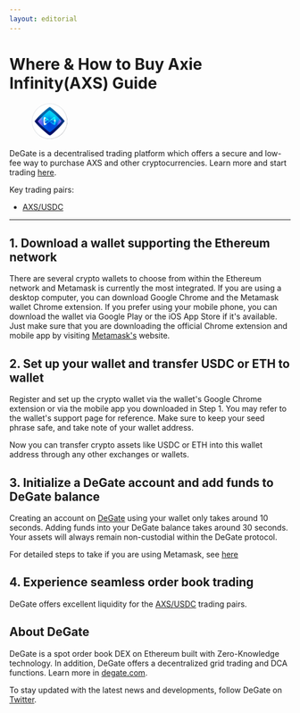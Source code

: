 ```yaml
---
layout: editorial
---
```


# Where & How to Buy Axie Infinity(AXS) Guide

<figure><img src="../.gitbook/assets/axs_0xbb0e17ef65f82ab018d8edd776e8dd940327b28b1716284538494.jpg" alt="AXS" width="64" style="border-radius: 50%;"><figcaption></figcaption></figure>

DeGate is a decentralised trading platform which offers a secure and low-fee way to purchase AXS and other cryptocurrencies. Learn more and start trading [here](https://app.degate.com/trade/USDC/0xbb0e17ef65f82ab018d8edd776e8dd940327b28b?utm_source=howtobuy).&#x20;

Key trading pairs:

* [AXS/USDC](https://app.degate.com/trade/USDC/0xbb0e17ef65f82ab018d8edd776e8dd940327b28b?utm_source=howtobuy)

***

## 1. Download a wallet supporting the Ethereum network

There are several crypto wallets to choose from within the Ethereum network and Metamask is currently the most integrated. If you are using a desktop computer, you can download Google Chrome and the Metamask wallet Chrome extension. If you prefer using your mobile phone, you can download the wallet via Google Play or the iOS App Store if it's available. Just make sure that you are downloading the official Chrome extension and mobile app by visiting [Metamask's](https://metamask.io/) website.

## 2. Set up your wallet and transfer USDC or ETH to wallet

Register and set up the crypto wallet via the wallet's Google Chrome extension or via the mobile app you downloaded in Step 1. You may refer to the wallet's support page for reference. Make sure to keep your seed phrase safe, and take note of your wallet address.&#x20;

Now you can transfer crypto assets like USDC or ETH into this wallet address through any other exchanges or wallets.

## 3. Initialize a DeGate account and add funds to DeGate balance

Creating an account on [DeGate](https://app.degate.com/?utm_source=AXS_howtobuy) using your wallet only takes around 10 seconds. Adding funds into your DeGate balance takes around 30 seconds. Your assets will always remain non-custodial within the DeGate protocol.

For detailed steps to take if you are using Metamask, see [here](https://docs.degate.com/v/product_en/main-features/wallet-connectivity/metamask)

## 4. Experience seamless order book trading

DeGate offers excellent liquidity for the [AXS/USDC](https://app.degate.com/trade/USDC/0xbb0e17ef65f82ab018d8edd776e8dd940327b28b?utm_source=howtobuy) trading pairs.&#x20;

## About DeGate

DeGate is a spot order book DEX on Ethereum built with Zero-Knowledge technology. In addition, DeGate offers a decentralized grid trading and DCA functions. Learn more in [degate.com](https://degate.com/?utm_source=AXS_howtobuy).

To stay updated with the latest news and developments, follow DeGate on [Twitter](https://twitter.com/degatedex).
